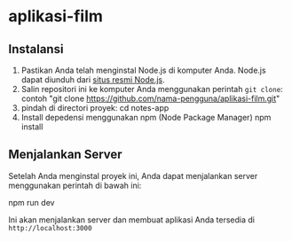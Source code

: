 # aplikasi-film

## Instalansi
1. Pastikan Anda telah menginstal Node.js di komputer Anda. Node.js dapat diunduh dari [situs resmi Node.js](https://nodejs.org).
2. Salin repositori ini ke komputer Anda menggunakan perintah `git clone`:
   contoh "git clone https://github.com/nama-pengguna/aplikasi-film.git"
3. pindah di directori proyek:
   cd notes-app
4. Install depedensi menggunakan npm (Node Package Manager)
   npm install

## Menjalankan Server
Setelah Anda menginstal proyek ini, Anda dapat menjalankan server menggunakan perintah di bawah ini:

npm run dev

Ini akan menjalankan server dan membuat aplikasi Anda tersedia di `http://localhost:3000`


